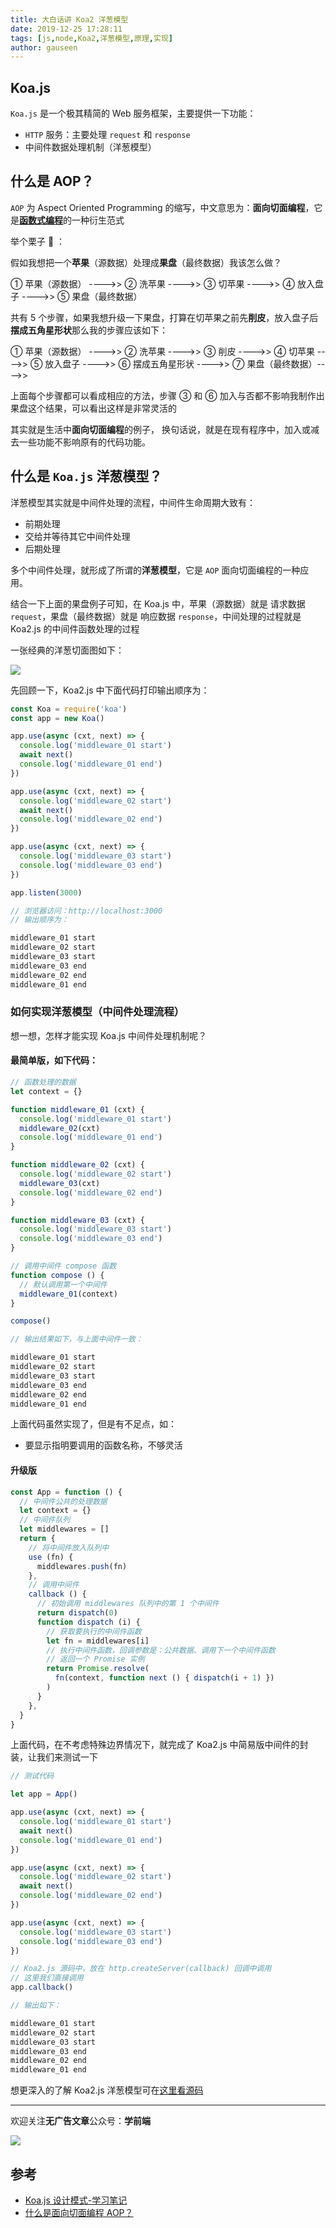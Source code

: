```yaml
---
title: 大白话讲 Koa2 洋葱模型
date: 2019-12-25 17:28:11
tags: [js,node,Koa2,洋葱模型,原理,实现]
author: gauseen
---
```


## Koa.js

`Koa.js` 是一个极其精简的 Web 服务框架，主要提供一下功能：

- `HTTP` 服务：主要处理 `request` 和 `response`
- 中间件数据处理机制（洋葱模型）

## 什么是 AOP？

`AOP` 为 Aspect Oriented Programming 的缩写，中文意思为：**面向切面编程**，它是[**函数式编程**][functional_programming]的一种衍生范式

举个栗子 :chestnut: ：

假如我想把一个**苹果**（源数据）处理成**果盘**（最终数据）我该怎么做？

① 苹果（源数据） ---->>
② 洗苹果 ---->>
③ 切苹果 ---->>
④ 放入盘子 ---->>
⑤ 果盘（最终数据）

共有 5 个步骤，如果我想升级一下果盘，打算在切苹果之前先**削皮**，放入盘子后**摆成五角星形状**那么我的步骤应该如下：

① 苹果（源数据） ---->>
② 洗苹果 ---->>
③ 削皮 ---->>
④ 切苹果 ---->>
⑤ 放入盘子 ---->>
⑥ 摆成五角星形状 ---->>
⑦ 果盘（最终数据）---->>

上面每个步骤都可以看成相应的方法，步骤 ③ 和 ⑥ 加入与否都不影响我制作出果盘这个结果，可以看出这样是非常灵活的

其实就是生活中**面向切面编程**的例子，
换句话说，就是在现有程序中，加入或减去一些功能不影响原有的代码功能。

## 什么是 `Koa.js` 洋葱模型？

洋葱模型其实就是中间件处理的流程，中间件生命周期大致有：

- 前期处理
- 交给并等待其它中间件处理
- 后期处理

多个中间件处理，就形成了所谓的**洋葱模型**，它是 `AOP` 面向切面编程的一种应用。

结合一下上面的果盘例子可知，在 Koa.js 中，苹果（源数据）就是 请求数据 `request`，果盘（最终数据）就是 响应数据 `response`，中间处理的过程就是 Koa2.js 的中间件函数处理的过程

一张经典的洋葱切面图如下：

![][img_onion]

先回顾一下，Koa2.js 中下面代码打印输出顺序为：

```js
const Koa = require('koa')
const app = new Koa()

app.use(async (cxt, next) => {
  console.log('middleware_01 start')
  await next()
  console.log('middleware_01 end')
})

app.use(async (cxt, next) => {
  console.log('middleware_02 start')
  await next()
  console.log('middleware_02 end')
})

app.use(async (cxt, next) => {
  console.log('middleware_03 start')
  console.log('middleware_03 end')
})

app.listen(3000)
```

```js
// 浏览器访问：http://localhost:3000
// 输出顺序为：

middleware_01 start
middleware_02 start
middleware_03 start
middleware_03 end
middleware_02 end
middleware_01 end
```

### 如何实现洋葱模型（中间件处理流程）

想一想，怎样才能实现 Koa.js 中间件处理机制呢？

#### 最简单版，如下代码：

```js
// 函数处理的数据
let context = {}

function middleware_01 (cxt) {
  console.log('middleware_01 start')
  middleware_02(cxt)
  console.log('middleware_01 end')
}

function middleware_02 (cxt) {
  console.log('middleware_02 start')
  middleware_03(cxt)
  console.log('middleware_02 end')
}

function middleware_03 (cxt) {
  console.log('middleware_03 start')
  console.log('middleware_03 end')
}

// 调用中间件 compose 函数
function compose () {
  // 默认调用第一个中间件
  middleware_01(context)
}

compose()

// 输出结果如下，与上面中间件一致：

middleware_01 start
middleware_02 start
middleware_03 start
middleware_03 end
middleware_02 end
middleware_01 end
```

上面代码虽然实现了，但是有不足点，如：

- 要显示指明要调用的函数名称，不够灵活

#### 升级版

```js
const App = function () {
  // 中间件公共的处理数据
  let context = {}
  // 中间件队列
  let middlewares = []
  return {
    // 将中间件放入队列中
    use (fn) {
      middlewares.push(fn)
    },
    // 调用中间件
    callback () {
      // 初始调用 middlewares 队列中的第 1 个中间件
      return dispatch(0)
      function dispatch (i) {
        // 获取要执行的中间件函数
        let fn = middlewares[i]
        // 执行中间件函数，回调参数是：公共数据、调用下一个中间件函数
        // 返回一个 Promise 实例
        return Promise.resolve(
          fn(context, function next () { dispatch(i + 1) })
        )
      }
    },
  }
}
```

上面代码，在不考虑特殊边界情况下，就完成了 Koa2.js 中简易版中间件的封装，让我们来测试一下

```js
// 测试代码

let app = App()

app.use(async (cxt, next) => {
  console.log('middleware_01 start')
  await next()
  console.log('middleware_01 end')
})

app.use(async (cxt, next) => {
  console.log('middleware_02 start')
  await next()
  console.log('middleware_02 end')
})

app.use(async (cxt, next) => {
  console.log('middleware_03 start')
  console.log('middleware_03 end')
})

// Koa2.js 源码中，放在 http.createServer(callback) 回调中调用
// 这里我们直接调用
app.callback()

// 输出如下：

middleware_01 start
middleware_02 start
middleware_03 start
middleware_03 end
middleware_02 end
middleware_01 end
```

想更深入的了解 Koa2.js 洋葱模型可在[这里看源码][koa2js]


---------------------------------------------
欢迎关注**无广告文章**公众号：**学前端**

![](https://raw.githubusercontent.com/gauseen/images-bed/master/learn-fe.jpg)




## 参考

- [Koa.js 设计模式-学习笔记](https://github.com/chenshenhai/koajs-design-note)
- [什么是面向切面编程 AOP？](https://www.zhihu.com/question/24863332)


<!-- 引用 -->
[koa2js]: https://github.com/koajs/koa
[img_onion]: https://raw.githubusercontent.com/gauseen/images-bed/master/blog/koa-middlewares-onion.jpg
[functional_programming]: https://www.zhihu.com/question/28292740

